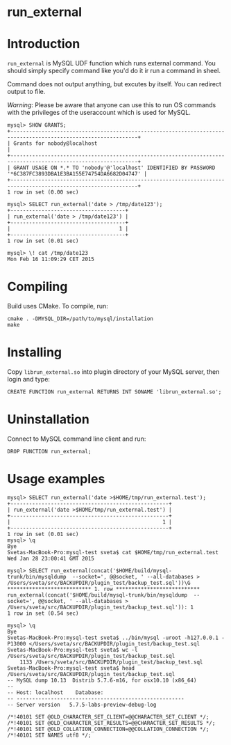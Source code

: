 # run_external
Introduction
============

`run_external` is MySQL UDF function which runs external command. You should simply specify command like you'd do it ir run a command in sheel.

Command does not output anything, but excutes by itself. You can redirect output to file.

*Warning*: Please be aware that anyone can use this to run OS commands with the privileges of the useraccount which is used for MySQL.

    mysql> SHOW GRANTS;
    +---------------------------------------------------------------------------------------------------------------+
    | Grants for nobody@localhost                                                                                   |
    +---------------------------------------------------------------------------------------------------------------+
    | GRANT USAGE ON *.* TO 'nobody'@'localhost' IDENTIFIED BY PASSWORD '*6C387FC3893DBA1E3BA155E74754DA6682D04747' |
    +---------------------------------------------------------------------------------------------------------------+
    1 row in set (0.00 sec)
    
    mysql> SELECT run_external('date > /tmp/date123');
    +-------------------------------------+
    | run_external('date > /tmp/date123') |
    +-------------------------------------+
    |                                   1 |
    +-------------------------------------+
    1 row in set (0.01 sec)
    
    mysql> \! cat /tmp/date123
    Mon Feb 16 11:09:29 CET 2015


Compiling
=========

Build uses CMake. To compile, run:

    cmake . -DMYSQL_DIR=/path/to/mysql/installation
    make

Installing
==========

Copy `librun_external.so` into plugin directory of your MySQL server, then login and type:

    CREATE FUNCTION run_external RETURNS INT SONAME 'librun_external.so';
    
Uninstallation
==============

Connect to MySQL command line client and run:

    DROP FUNCTION run_external;

Usage examples
==============

    mysql> SELECT run_external('date >$HOME/tmp/run_external.test');
    +---------------------------------------------------+
    | run_external('date >$HOME/tmp/run_external.test') |
    +---------------------------------------------------+
    |                                                 1 |
    +---------------------------------------------------+
    1 row in set (0.01 sec)
    mysql> \q
    Bye
    Svetas-MacBook-Pro:mysql-test sveta$ cat $HOME/tmp/run_external.test
    Wed Jan 28 23:00:41 GMT 2015

    mysql> SELECT run_external(concat('$HOME/build/mysql-trunk/bin/mysqldump  --socket=', @@socket, ' --all-databases > /Users/sveta/src/BACKUPDIR/plugin_test/backup_test.sql'))\G 
    *************************** 1. row ***************************
    run_external(concat('$HOME/build/mysql-trunk/bin/mysqldump  --socket=', @@socket, ' --all-databases > /Users/sveta/src/BACKUPDIR/plugin_test/backup_test.sql')): 1
    1 row in set (0.54 sec)

    mysql> \q
    Bye
    Svetas-MacBook-Pro:mysql-test sveta$ ../bin/mysql -uroot -h127.0.0.1 -P13000 </Users/sveta/src/BACKUPDIR/plugin_test/backup_test.sql
    Svetas-MacBook-Pro:mysql-test sveta$ wc -l /Users/sveta/src/BACKUPDIR/plugin_test/backup_test.sql
        1133 /Users/sveta/src/BACKUPDIR/plugin_test/backup_test.sql
    Svetas-MacBook-Pro:mysql-test sveta$ head /Users/sveta/src/BACKUPDIR/plugin_test/backup_test.sql
    -- MySQL dump 10.13  Distrib 5.7.6-m16, for osx10.10 (x86_64)
    --
    -- Host: localhost    Database: 
    -- ------------------------------------------------------
    -- Server version	5.7.5-labs-preview-debug-log
    
    /*!40101 SET @OLD_CHARACTER_SET_CLIENT=@@CHARACTER_SET_CLIENT */;
    /*!40101 SET @OLD_CHARACTER_SET_RESULTS=@@CHARACTER_SET_RESULTS */;
    /*!40101 SET @OLD_COLLATION_CONNECTION=@@COLLATION_CONNECTION */;
    /*!40101 SET NAMES utf8 */;
